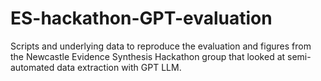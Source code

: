 # ES-hackathon-GPT-evaluation

Scripts and underlying data to reproduce the evaluation and figures from the Newcastle Evidence Synthesis Hackathon group that looked at semi-automated data extraction with GPT LLM.
